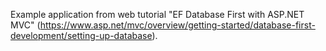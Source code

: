 Example application from web tutorial "EF Database First with ASP.NET MVC" (https://www.asp.net/mvc/overview/getting-started/database-first-development/setting-up-database).